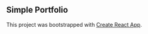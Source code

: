 ## Simple Portfolio 
This project was bootstrapped with [Create React App](https://github.com/facebook/create-react-app).
